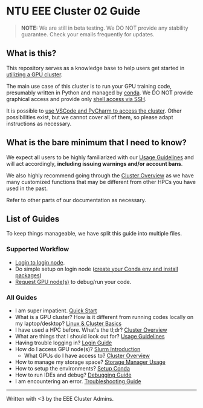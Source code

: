 # NTU EEE Cluster 02 Guide

> **NOTE:** We are still in beta testing. We DO NOT provide any stability
> guarantee. Check your emails frequently for updates.

## What is this?

This repository serves as a knowledge base to help users get started in
[utilizing a GPU cluster](basics.md).

The main use case of this cluster is to run your GPU training code, presumably
written in Python and managed by [conda](conda.md). We DO NOT provide graphical
access and provide only [shell access via SSH](login.md).

It is possible to [use VSCode and PyCharm to access the cluster](debugging.md).
Other possibilities exist, but we cannot cover all of them, so please adapt
instructions as necessary.

## What is the bare minimum that I need to know?

We expect all users to be highly familiarized with our
[Usage Guidelines](guideline.md) and will act accordingly, **including issuing
warnings and/or account bans**.

We also highly recommend going through the [Cluster Overview](cluster.md) as we
have many customized functions that may be different from other HPCs you have
used in the past.

Refer to other parts of our documentation as necessary.

## List of Guides

To keep things manageable, we have split this guide into multiple files.

### Supported Workflow
- [Login to login node](login.md).
- Do simple setup on login node
  ([create your Conda env and install packages](conda.md))
- [Request GPU node(s)](slurm.md) to debug/run your code.

### All Guides
- I am super impatient. [Quick Start](quickstart.md)
- What is a GPU cluster? How is it different from running codes locally on my
  laptop/desktop? [Linux & Cluster Basics](basics.md)
- I have used a HPC before. What's the tl;dr? [Cluster Overview](cluster.md)
- What are things that I should look out for? [Usage Guidelines](guideline.md)
- Having trouble logging in? [Login Guide](login.md)
- How do I access GPU node(s)? [Slurm Introduction](slurm.md)
    - What GPUs do I have access to? [Cluster Overview](cluster.md)
- How to manage my storage space? [Storage Manager Usage](storaged.md)
- How to setup the environments? [Setup Conda](conda.md)
- How to run IDEs and debug? [Debugging Guide](debugging.md)
- I am encountering an error. [Troubleshooting Guide](troubleshooting.md)

---

Written with <3 by the EEE Cluster Admins.
